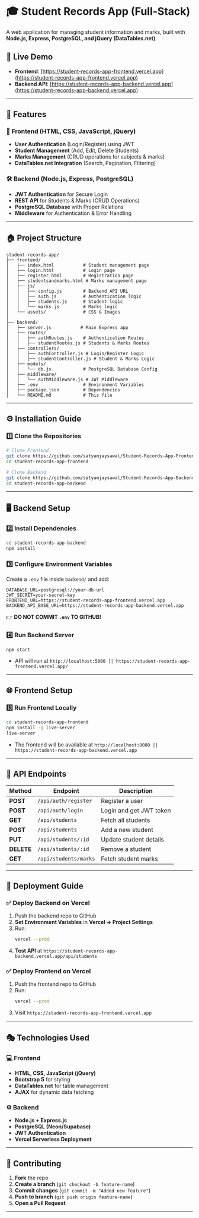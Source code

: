 # 🎓 Student Records App (Full-Stack)

A web application for managing student information and marks, built with **Node.js, Express, PostgreSQL, and jQuery (DataTables.net)**.  

## 🚀 Live Demo
- **Frontend**: [https://student-records-app-frontend.vercel.app](https://student-records-app-frontend.vercel.app)  
- **Backend API**: [https://student-records-app-backend.vercel.app](https://student-records-app-backend.vercel.app)  

---

## 📌 Features
### 🎯 **Frontend (HTML, CSS, JavaScript, jQuery)**
- **User Authentication** (Login/Register) using JWT  
- **Student Management** (Add, Edit, Delete Students)  
- **Marks Management** (CRUD operations for subjects & marks)  
- **DataTables.net Integration** (Search, Pagination, Filtering)  

### 🛠 **Backend (Node.js, Express, PostgreSQL)**
- **JWT Authentication** for Secure Login  
- **REST API** for Students & Marks (CRUD Operations)  
- **PostgreSQL Database** with Proper Relations  
- **Middleware** for Authentication & Error Handling  

---

## 🏠 **Project Structure**
```
student-records-app/
├── frontend/
│   ├── index.html           # Student management page
│   ├── login.html           # Login page
│   ├── register.html        # Registration page
│   ├── studentsandmarks.html # Marks management page
│   ├── js/
│   │   ├── config.js        # Backend API URL
│   │   ├── auth.js          # Authentication logic
│   │   ├── students.js      # Student logic
│   │   └── marks.js         # Marks logic
│   └── assets/              # CSS & Images
│
├── backend/
│   ├── server.js           # Main Express app
│   ├── routes/
│   │   ├── authRoutes.js    # Authentication Routes
│   │   ├── studentRoutes.js # Students & Marks Routes
│   ├── controllers/
│   │   ├── authController.js # Login/Register Logic
│   │   ├── studentController.js # Student & Marks Logic
│   ├── models/
│   │   └── db.js            # PostgreSQL Database Config
│   ├── middleware/
│   │   └── authMiddleware.js # JWT Middleware
│   ├── .env                 # Environment Variables
│   ├── package.json         # Dependencies
│   └── README.md            # This file
```

---

## ⚙️ **Installation Guide**
### 1️⃣ **Clone the Repositories**
```bash
# Clone Frontend
git clone https://github.com/satyamjaysawal/Student-Records-App-Frontend.git
cd student-records-app-frontend

# Clone Backend
git clone https://github.com/satyamjaysawal/Student-Records-App-Backend.git
cd student-records-app-backend
```

---

## 🖥 **Backend Setup**
### 2️⃣ **Install Dependencies**
```bash
cd student-records-app-backend
npm install
```

### 3️⃣ **Configure Environment Variables**
Create a `.env` file inside `backend/` and add:
```
DATABASE_URL=postgresql://your-db-url
JWT_SECRET=your-secret-key
FRONTEND_URL=https://student-records-app-frontend.vercel.app
BACKEND_API_BASE_URL=https://student-records-app-backend.vercel.app
```
👉 **DO NOT COMMIT `.env` TO GITHUB!**  

### 4️⃣ **Run Backend Server**
```bash
npm start
```
- API will run at `http://localhost:5000 || https://student-records-app-frontend.vercel.app/`  

---

## 🌐 **Frontend Setup**
### 5️⃣ **Run Frontend Locally**
```bash
cd student-records-app-frontend
npm install -g live-server
live-server
```
- The frontend will be available at `http://localhost:8080 || https://student-records-app-backend.vercel.app`

---

## 🔗 **API Endpoints**
| Method | Endpoint | Description |
|--------|---------|-------------|
| **POST** | `/api/auth/register` | Register a user |
| **POST** | `/api/auth/login` | Login and get JWT token |
| **GET** | `/api/students` | Fetch all students |
| **POST** | `/api/students` | Add a new student |
| **PUT** | `/api/students/:id` | Update student details |
| **DELETE** | `/api/students/:id` | Remove a student |
| **GET** | `/api/students/marks` | Fetch student marks |

---

## 🚀 **Deployment Guide**
### ✅ **Deploy Backend on Vercel**
1. Push the backend repo to GitHub
2. **Set Environment Variables** in **Vercel → Project Settings**
3. Run:
   ```bash
   vercel --prod
   ```
4. **Test API** at `https://student-records-app-backend.vercel.app/api/students`

### ✅ **Deploy Frontend on Vercel**
1. Push the frontend repo to GitHub
2. Run:
   ```bash
   vercel --prod
   ```
3. Visit `https://student-records-app-frontend.vercel.app`

---

## 🎭 **Technologies Used**
### 💻 **Frontend**
- **HTML, CSS, JavaScript (jQuery)**
- **Bootstrap 5** for styling
- **DataTables.net** for table management
- **AJAX** for dynamic data fetching

### ⚙️ **Backend**
- **Node.js + Express.js**
- **PostgreSQL (Neon/Supabase)**
- **JWT Authentication**
- **Vercel Serverless Deployment**

---

## 🤝 **Contributing**
1. **Fork** the repo  
2. **Create a branch** (`git checkout -b feature-name`)  
3. **Commit changes** (`git commit -m "Added new feature"`)  
4. **Push to branch** (`git push origin feature-name`)  
5. **Open a Pull Request**  

---

